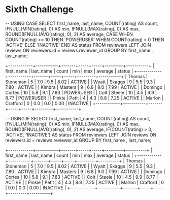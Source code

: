 # Sixth Challenge

-- USING CASE 
SELECT 
    first_name,
    last_name,
    COUNT(rating) AS count,
    IFNULL(MIN(rating), 0) AS min,
    IFNULL(MAX(rating), 0) AS max,
    ROUND(IFNULL(AVG(rating), 0), 2) AS average,
    CASE
        WHEN COUNT(rating) >= 10 THEN 'POWERUSER'
        WHEN COUNT(rating) > 0 THEN 'ACTIVE'
        ELSE 'INACTIVE'
    END AS status
FROM
    reviewers
        LEFT JOIN
    reviews ON reviewers.id = reviews.reviewer_id
GROUP BY first_name , last_name;
 
+------------+-----------+-------+-----+-----+---------+-----------+
| first_name | last_name | count | min | max | average | status    |
+------------+-----------+-------+-----+-----+---------+-----------+
| Thomas     | Stoneman  |     5 | 7.0 | 9.5 |    8.02 | ACTIVE    |
| Wyatt      | Skaggs    |     9 | 5.5 | 9.3 |    7.80 | ACTIVE    |
| Kimbra     | Masters   |     9 | 6.8 | 9.0 |    7.99 | ACTIVE    |
| Domingo    | Cortes    |    10 | 5.8 | 9.1 |    7.83 | POWERUSER |
| Colt       | Steele    |    10 | 4.5 | 9.9 |    8.77 | POWERUSER |
| Pinkie     | Petit     |     4 | 4.3 | 8.8 |    7.25 | ACTIVE    |
| Marlon     | Crafford  |     0 | 0.0 | 0.0 |    0.00 | INACTIVE  |
+------------+-----------+-------+-----+-----+---------+-----------+


-- USING IF 
SELECT 
    first_name,
    last_name,
    COUNT(rating) AS count,
    IFNULL(MIN(rating), 0) AS min,
    IFNULL(MAX(rating), 0) AS max,
    ROUND(IFNULL(AVG(rating), 0), 2) AS average,
    IF(COUNT(rating) > 0,
        'ACTIVE',
        'INACTIVE') AS status
FROM
    reviewers
        LEFT JOIN
    reviews ON reviewers.id = reviews.reviewer_id
GROUP BY first_name , last_name;

+------------+-----------+-------+-----+-----+---------+----------+
| first_name | last_name | count | min | max | average | status   |
+------------+-----------+-------+-----+-----+---------+----------+
| Thomas     | Stoneman  |     5 | 7.0 | 9.5 |    8.02 | ACTIVE   |
| Wyatt      | Skaggs    |     9 | 5.5 | 9.3 |    7.80 | ACTIVE   |
| Kimbra     | Masters   |     9 | 6.8 | 9.0 |    7.99 | ACTIVE   |
| Domingo    | Cortes    |    10 | 5.8 | 9.1 |    7.83 | ACTIVE   |
| Colt       | Steele    |    10 | 4.5 | 9.9 |    8.77 | ACTIVE   |
| Pinkie     | Petit     |     4 | 4.3 | 8.8 |    7.25 | ACTIVE   |
| Marlon     | Crafford  |     0 | 0.0 | 0.0 |    0.00 | INACTIVE |
+------------+-----------+-------+-----+-----+---------+----------+
